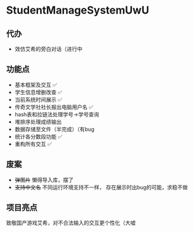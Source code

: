 # StudentManageSystemUwU

## 代办

- 效仿艾希的旁白对话（进行中 

## 功能点

- 基本框架及交互 :white_check_mark:
- 学生信息增删改查 :white_check_mark:
- 当前系统时间展示 :white_check_mark:
- 传奇文学社社长报出电脑用户名 :white_check_mark:
- hash表和拉链法处理学号->学号查询
- 堆排序处理成绩输出
- 数据存储至文件（半完成）（有bug
- 统计各分数段功能 :white_check_mark:
- 重构所有交互 :white_check_mark:

## 废案

- ~~弹图片~~ 懒得导入库，摆了
- ~~支持中文名~~ 不同运行环境支持不一样， 存在展示时出bug的可能，求稳不做

## 项目亮点

致敬国产游戏艾希，对不合法输入的交互更个性化（大嘘

